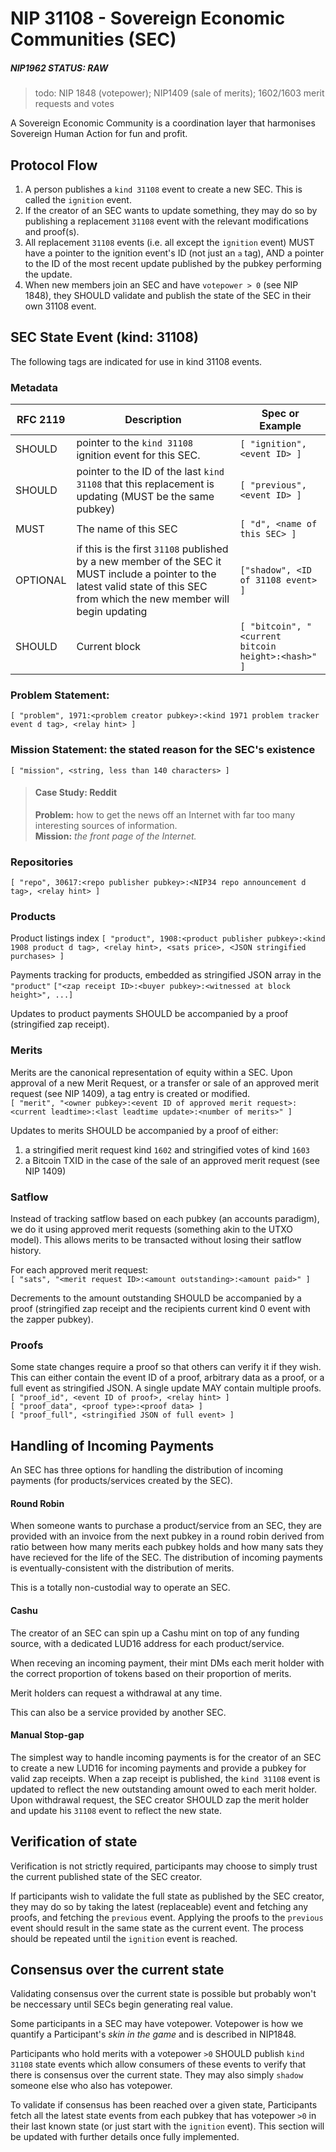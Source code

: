 # NIP 31108 - Sovereign Economic Communities (SEC)
##### NIP1962 STATUS: RAW
>todo: NIP 1848 (votepower); NIP1409 (sale of merits); 1602/1603 merit requests and votes

A Sovereign Economic Community is a coordination layer that harmonises Sovereign Human Action for fun and profit.

## Protocol Flow
1. A person publishes a `kind 31108` event to  create a new SEC. This is called the `ignition` event.
2. If the creator of an SEC wants to update something, they may do so by publishing a replacement `31108` event with the relevant modifications and proof(s).
3. All replacement `31108` events (i.e. all except the `ignition` event) MUST have a pointer to the ignition event's ID (not just an `a` tag), AND a pointer to the ID of the most recent update published by the pubkey performing the update.
4. When new members join an SEC and have `votepower > 0` (see NIP 1848), they SHOULD validate and publish the state of the SEC in their own 31108 event.

## SEC State Event (kind: 31108)
The following tags are indicated for use in kind 31108 events.

### Metadata
| RFC 2119 | Description | Spec or Example |
|---|---|---|
|SHOULD| pointer to the `kind 31108` ignition event for this SEC. | `[ "ignition", <event ID> ]` |
|SHOULD| pointer to the ID of the last `kind 31108` that this replacement is updating (MUST be the same pubkey) | `[ "previous", <event ID> ]` |
| MUST | The name of this SEC | `[ "d", <name of this SEC> ]` |
| OPTIONAL | if this is the first `31108` published by a new member of the SEC it MUST include a pointer to the latest valid state of this SEC from which the new member will begin updating | `["shadow", <ID of 31108 event> ]` |
| SHOULD | Current block | `[ "bitcoin", "<current bitcoin height>:<hash>" ]` |

### Problem Statement: 
`[ "problem", 1971:<problem creator pubkey>:<kind 1971 problem tracker event d tag>, <relay hint> ]`
### Mission Statement: the stated reason for the SEC's existence
`[ "mission", <string, less than 140 characters> ]`
>#### Case Study: Reddit
>**Problem:** how to get the news off an Internet with far too many interesting sources of information.   
>**Mission:** _the front page of the Internet._

### Repositories
`[ "repo", 30617:<repo publisher pubkey>:<NIP34 repo announcement d tag>, <relay hint> ]`

### Products
Product listings index
`[ "product", 1908:<product publisher pubkey>:<kind 1908 product d tag>, <relay hint>, <sats price>, <JSON stringified purchases> ]`

Payments tracking for products, embedded as stringified JSON array in the `"product"`
`["<zap receipt ID>:<buyer pubkey>:<witnessed at block height>", ...]`

Updates to product payments SHOULD be accompanied by a proof (stringified zap receipt).

### Merits
Merits are the canonical representation of equity within a SEC. Upon approval of a new Merit Request, or a transfer or sale of an approved merit request (see NIP 1409), a tag entry is created or modified.   
`[ "merit", "<owner pubkey>:<event ID of approved merit request>:<current leadtime>:<last leadtime update>:<number of merits>" ]`

Updates to merits SHOULD be accompanied by a proof of either:   
1. a stringified merit request kind `1602` and stringified votes of kind `1603`  
2. a Bitcoin TXID in the case of the sale of an approved merit request (see NIP 1409)

### Satflow
Instead of tracking satflow based on each pubkey (an accounts paradigm), we do it using approved merit requests (something akin to the UTXO model). This allows merits to be transacted without losing their satflow history.

For each approved merit request:   
`[ "sats", "<merit request ID>:<amount outstanding>:<amount paid>" ] `

Decrements to the amount outstanding SHOULD be accompanied by a proof (stringified zap receipt and the recipients current kind 0 event with the zapper pubkey).

### Proofs
Some state changes require a proof so that others can verify it if they wish. This can either contain the event ID of a proof, arbitrary data as a proof, or a full event as stringified JSON. A single update MAY contain multiple proofs.   
`[ "proof_id", <event ID of proof>, <relay hint> ]`  
`[ "proof_data", <proof type>:<proof data> ]`  
`[ "proof_full", <stringified JSON of full event> ]`

## Handling of Incoming Payments
An SEC has three options for handling the distribution of incoming payments (for products/services created by the SEC).   
#### Round Robin
When someone wants to purchase a product/service from an SEC, they are provided with an invoice from the next pubkey in a round robin derived from ratio between how many merits each pubkey holds and how many sats they have recieved for the life of the SEC. The distribution of incoming payments is eventually-consistent with the distribution of merits.

This is a totally non-custodial way to operate an SEC.

#### Cashu 
The creator of an SEC can spin up a Cashu mint on top of any funding source, with a dedicated LUD16 address for each product/service. 

When receving an incoming payment, their mint DMs each merit holder with the correct proportion of tokens based on their proportion of merits.

Merit holders can request a withdrawal at any time.

This can also be a service provided by another SEC. 

#### Manual Stop-gap
The simplest way to handle incoming payments is for the creator of an SEC to create a new LUD16 for incoming payments and provide a pubkey for valid zap receipts. When a zap receipt is published, the `kind 31108` event is updated to reflect the new outstanding amount owed to each merit holder. Upon withdrawal request, the SEC creator SHOULD zap the merit holder and update his `31108` event to reflect the new state.

## Verification of state
Verification is not strictly required, participants may choose to simply trust the current published state of the SEC creator.

If participants wish to validate the full state as published by the SEC creator, they may do so by taking the latest (replaceable) event and fetching any proofs, and fetching the `previous` event. Applying the proofs to the `previous` event should result in the same state as the current event. The process should be repeated until the `ignition` event is reached.

## Consensus over the current state
Validating consensus over the current state is possible but probably won't be neccessary until SECs begin generating real value.

Some participants in a SEC may have votepower. Votepower is how we quantify a Participant's _skin in the game_ and is described in NIP1848. 

Participants who hold merits with a votepower `>0` SHOULD publish `kind 31108` state events which allow consumers of these events to verify that there is consensus over the current state. They may also simply `shadow` someone else who also has votepower.

To validate if consensus has been reached over a given state, Participants fetch all the latest state events from each pubkey that has votepower `>0` in their last known state (or just start with the `ignition` event). This section will be updated with further details once fully implemented.